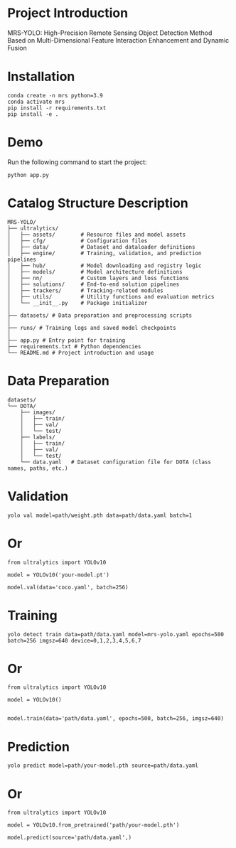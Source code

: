 # Project Introduction
MRS-YOLO: High-Precision Remote Sensing Object Detection Method Based on Multi-Dimensional Feature Interaction Enhancement and Dynamic Fusion

# Installation
```
conda create -n mrs python=3.9  
conda activate mrs  
pip install -r requirements.txt  
pip install -e .
```
# Demo
Run the following command to start the project:  
```
python app.py
```
# Catalog Structure Description
```
MRS-YOLO/  
├── ultralytics/  
│   ├── assets/        # Resource files and model assets  
│   ├── cfg/           # Configuration files  
│   ├── data/          # Dataset and dataloader definitions  
│   ├── engine/        # Training, validation, and prediction pipelines  
│   ├── hub/           # Model downloading and registry logic  
│   ├── models/        # Model architecture definitions 
│   ├── nn/            # Custom layers and loss functions  
│   ├── solutions/     # End-to-end solution pipelines  
│   ├── trackers/      # Tracking-related modules  
│   ├── utils/         # Utility functions and evaluation metrics  
│   └── __init__.py    # Package initializer  
│  
├── datasets/ # Data preparation and preprocessing scripts  
│  
├── runs/ # Training logs and saved model checkpoints  
│  
├── app.py # Entry point for training  
├── requirements.txt # Python dependencies  
└── README.md # Project introduction and usage  
```
# Data Preparation
```
datasets/  
└── DOTA/  
    ├── images/  
    │   ├── train/  
    │   ├── val/  
    │   └── test/  
    ├── labels/  
    │   ├── train/  
    │   ├── val/  
    │   └── test/  
    └── data.yaml   # Dataset configuration file for DOTA (class names, paths, etc.)
```
# Validation
```
yolo val model=path/weight.pth data=path/data.yaml batch=1
```
# Or
```
from ultralytics import YOLOv10

model = YOLOv10('your-model.pt')

model.val(data='coco.yaml', batch=256)
```
# Training
```
yolo detect train data=path/data.yaml model=mrs-yolo.yaml epochs=500 batch=256 imgsz=640 device=0,1,2,3,4,5,6,7
```
# Or
```
from ultralytics import YOLOv10

model = YOLOv10()


model.train(data='path/data.yaml', epochs=500, batch=256, imgsz=640)
```
# Prediction
```
yolo predict model=path/your-model.pth source=path/data.yaml
```
# Or
```
from ultralytics import YOLOv10

model = YOLOv10.from_pretrained('path/your-model.pth')

model.predict(source='path/data.yaml',)
```

